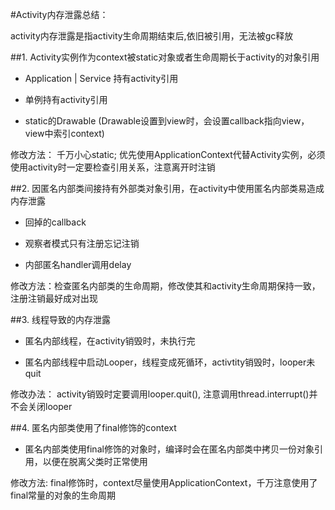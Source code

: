 #Activity内存泄露总结：

activity内存泄露是指activity生命周期结束后,依旧被引用，无法被gc释放

##1. Activity实例作为context被static对象或者生命周期长于activity的对象引用 

 * Application | Service 持有activity引用
 
 * 单例持有activity引用
 
 * static的Drawable (Drawable设置到view时，会设置callback指向view，view中索引context)

 修改方法： 千万小心static; 优先使用ApplicationContext代替Activity实例，必须使用activity时一定要检查引用关系，注意离开时注销

##2. 因匿名内部类间接持有外部类对象引用，在activity中使用匿名内部类易造成内存泄露

 * 回掉的callback

 * 观察者模式只有注册忘记注销 

 * 内部匿名handler调用delay

 修改方法：检查匿名内部类的生命周期，修改使其和activity生命周期保持一致，注册注销最好成对出现  

##3. 线程导致的内存泄露 

 * 匿名内部线程，在activity销毁时，未执行完
 
 * 匿名内部线程中启动Looper，线程变成死循环，activtity销毁时，looper未quit
 
 修改办法： activity销毁时定要调用looper.quit(), 注意调用thread.interrupt()并不会关闭looper

##4. 匿名内部类使用了final修饰的context

 * 匿名内部类使用final修饰的对象时，编译时会在匿名内部类中拷贝一份对象引用，以便在脱离父类时正常使用

 修改方法: final修饰时，context尽量使用ApplicationContext，千万注意使用了final常量的对象的生命周期
